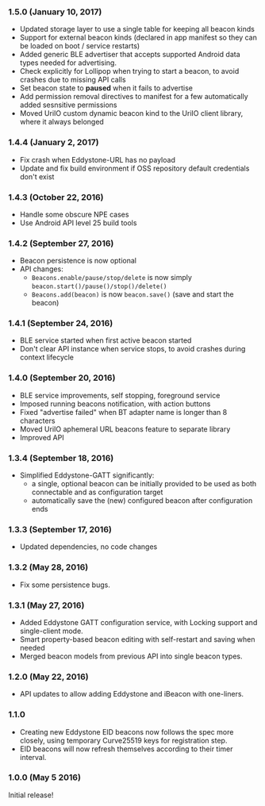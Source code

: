 ### 1.5.0 (January 10, 2017)
* Updated storage layer to use a single table for keeping all beacon kinds
* Support for external beacon kinds (declared in app manifest so they can be loaded on boot / service restarts)
* Added generic BLE advertiser that accepts supported Android data types needed for advertising.
* Check explicitly for Lollipop when trying to start a beacon, to avoid crashes due to missing API calls
* Set beacon state to **paused** when it fails to advertise
* Add permission removal directives to manifest for a few automatically added sesnsitive permissions
* Moved UriIO custom dynamic beacon kind to the UriIO client library, where it always belonged

### 1.4.4 (January 2, 2017)
* Fix crash when Eddystone-URL has no payload
* Update and fix build environment if OSS repository default credentials don't exist

### 1.4.3 (October 22, 2016)
* Handle some obscure NPE cases
* Use Android API level 25 build tools

### 1.4.2 (September 27, 2016)
* Beacon persistence is now optional
* API changes:
    - `Beacons.enable/pause/stop/delete` is now simply `beacon.start()/pause()/stop()/delete()`
    - `Beacons.add(beacon)` is now `beacon.save()` (save and start the beacon)

### 1.4.1 (September 24, 2016)
* BLE service started when first active beacon started
* Don't clear API instance when service stops, to avoid crashes during context lifecycle

### 1.4.0 (September 20, 2016)
* BLE service improvements, self stopping, foreground service
* Imposed running beacons notification, with action buttons
* Fixed "advertise failed" when BT adapter name is longer than 8 characters
* Moved UriIO aphemeral URL beacons feature to separate library
* Improved API

### 1.3.4 (September 18, 2016)
* Simplified Eddystone-GATT significantly:
    - a single, optional beacon can be initially provided to be used as both connectable and as configuration target
    - automatically save the (new) configured beacon after configuration ends

### 1.3.3 (September 17, 2016)
* Updated dependencies, no code changes

### 1.3.2 (May 28, 2016)
* Fix some persistence bugs.

### 1.3.1 (May 27, 2016)
* Added Eddystone GATT configuration service, with Locking support and single-client mode.
* Smart property-based beacon editing with self-restart and saving when needed
* Merged beacon models from previous API into single beacon types.

### 1.2.0 (May 22, 2016)
* API updates to allow adding Eddystone and iBeacon with one-liners.

### 1.1.0
* Creating new Eddystone EID beacons now follows the spec more closely, using temporary Curve25519 keys for registration step.
* EID beacons will now refresh themselves according to their timer interval.

### 1.0.0 (May 5 2016)
Initial release!
